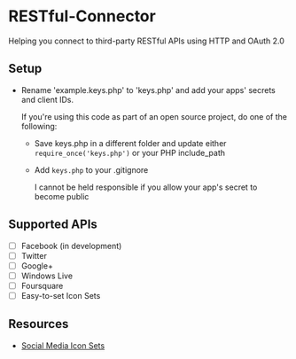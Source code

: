 RESTful-Connector
=================

Helping you connect to third-party RESTful APIs using HTTP and OAuth 2.0

## Setup
* Rename 'example.keys.php' to 'keys.php' and add your apps' secrets and client IDs.

  If you're using this code as part of an open source project, do one of the following:
  * Save keys.php in a different folder and update either `require_once('keys.php')` or your PHP include_path
  * Add `keys.php` to your .gitignore

    I cannot be held responsible if you allow your app's secret to become public

## Supported APIs
* [ ] Facebook (in development)
* [ ] Twitter
* [ ] Google+
* [ ] Windows Live
* [ ] Foursquare
* [ ] Easy-to-set Icon Sets

## Resources
* [Social Media Icon Sets](http://www.hongkiat.com/blog/free-social-media-icon-sets-best-of/)
